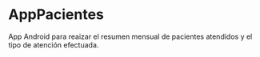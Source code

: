 # AppPacientes
App Android para reaizar el resumen mensual de pacientes atendidos y el tipo de atención efectuada.
